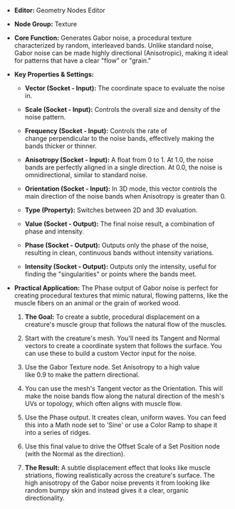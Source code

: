 - **Editor:** Geometry Nodes Editor
    
- **Node Group:** Texture
    
- **Core Function:** Generates Gabor noise, a procedural texture characterized by random, interleaved bands. Unlike standard noise, Gabor noise can be made highly directional (Anisotropic), making it ideal for patterns that have a clear "flow" or "grain."
    
- **Key Properties & Settings:**
    
    - **Vector (Socket - Input):** The coordinate space to evaluate the noise in.
        
    - **Scale (Socket - Input):** Controls the overall size and density of the noise pattern.
        
    - **Frequency (Socket - Input):** Controls the rate of change perpendicular to the noise bands, effectively making the bands thicker or thinner.
        
    - **Anisotropy (Socket - Input):** A float from 0 to 1. At 1.0, the noise bands are perfectly aligned in a single direction. At 0.0, the noise is omnidirectional, similar to standard noise.
        
    - **Orientation (Socket - Input):** In 3D mode, this vector controls the main direction of the noise bands when Anisotropy is greater than 0.
        
    - **Type (Property):** Switches between 2D and 3D evaluation.
        
    - **Value (Socket - Output):** The final noise result, a combination of phase and intensity.
        
    - **Phase (Socket - Output):** Outputs only the phase of the noise, resulting in clean, continuous bands without intensity variations.
        
    - **Intensity (Socket - Output):** Outputs only the intensity, useful for finding the "singularities" or points where the bands meet.
        
- **Practical Application:** The Phase output of Gabor noise is perfect for creating procedural textures that mimic natural, flowing patterns, like the muscle fibers on an animal or the grain of worked wood.
    
    1. **The Goal:** To create a subtle, procedural displacement on a creature's muscle group that follows the natural flow of the muscles.
        
    2. Start with the creature's mesh. You'll need its Tangent and Normal vectors to create a coordinate system that follows the surface. You can use these to build a custom Vector input for the noise.
        
    3. Use the Gabor Texture node. Set Anisotropy to a high value like 0.9 to make the pattern directional.
        
    4. You can use the mesh's Tangent vector as the Orientation. This will make the noise bands flow along the natural direction of the mesh's UVs or topology, which often aligns with muscle flow.
        
    5. Use the Phase output. It creates clean, uniform waves. You can feed this into a Math node set to 'Sine' or use a Color Ramp to shape it into a series of ridges.
        
    6. Use this final value to drive the Offset Scale of a Set Position node (with the Normal as the direction).
        
    7. **The Result:** A subtle displacement effect that looks like muscle striations, flowing realistically across the creature's surface. The high anisotropy of the Gabor noise prevents it from looking like random bumpy skin and instead gives it a clear, organic directionality.